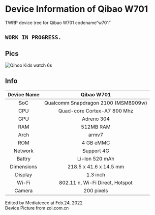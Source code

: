 
Device Information of Qibao W701 
==============

TWRP device tree for Qibao W701 codename“w701”

## `WORK IN PROGRESS. `

## Pics

![Qihoo Kids watch 6s](https://github.com/mediateeee/twrp_device_qibao_w701/raw/android-7.1/image.jpg)

## Info

| Device Name |             Qibao W701              |
| :---------: | :---------------------------------: |
|     SoC     | Qualcomm Snapdragon 2100 (MSM8909w) |
|     CPU     |     Quad-core Cortex-A7 800 Mhz     |
|     GPU     |             Adreno 304              |
|     RAM     |              512MB RAM              |
|    Arch     |                armv7                |
|     ROM     |              4 GB eMMC              |
|   Network   |             Support 4G              |
|   Battry    |           Li-lon  520 mAh           |
| Dimensions  |       218.5 x 41.6 x 14.5 mm        |
|   Display   |              1.3 inch               |
|    Wi-Fi    |   802.11 n, Wi-Fi Direct, Hotspot   |
|   Camera    |             200 pixels              |

Edited by Mediateeee at Feb.24, 2022 <br>
Device Picture from zol.com.cn
